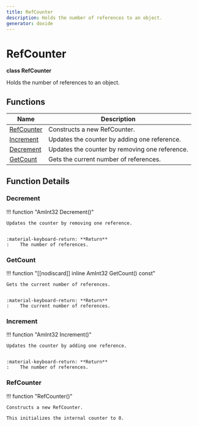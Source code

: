 ```yaml
---
title: RefCounter
description: Holds the number of references to an object. 
generator: doxide
---
```



# RefCounter

**class  RefCounter**


Holds the number of references to an object.
     




## Functions

| Name | Description |
| ---- | ----------- |
| [RefCounter](#RefCounter) | Constructs a new RefCounter. |
| [Increment](#Increment) | Updates the counter by adding one reference. |
| [Decrement](#Decrement) | Updates the counter by removing one reference. |
| [GetCount](#GetCount) | Gets the current number of references. |

## Function Details

### Decrement<a name="Decrement"></a>
!!! function "AmInt32 Decrement()"

    
    Updates the counter by removing one reference.
    
    
    :material-keyboard-return: **Return**
    :    The number of references.
            
    

### GetCount<a name="GetCount"></a>
!!! function "[[nodiscard]] inline AmInt32 GetCount() const"

    
    Gets the current number of references.
    
    
    :material-keyboard-return: **Return**
    :    The current number of references.
            
    

### Increment<a name="Increment"></a>
!!! function "AmInt32 Increment()"

    
    Updates the counter by adding one reference.
    
    
    :material-keyboard-return: **Return**
    :    The number of references.
            
    

### RefCounter<a name="RefCounter"></a>
!!! function "RefCounter()"

    
    Constructs a new RefCounter.
    
    This initializes the internal counter to 0.
            
    


